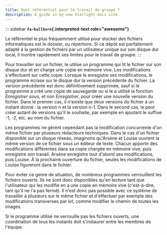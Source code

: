 ```yaml
---
title: Quel référentiel pour le travail de groupe ?
description: A guide in my new Starlight docs site.
---
```


::: sidebar
**`fa-bullhorn`{.interpreted-text role="awesome"}**

Le référentiel le plus fréquemment utilisé pour stocker des fichiers
informatiques est le dossier, ou répertoire. Si ce dépôt est
parfaitement adapté à la gestion de fichiers par un utilisateur unique
sur son disque dur local, il montre rapidement ses limites pour le
travail de groupe.
:::

Pour travailler sur un fichier, le utilise un programme qui lit le
fichier sur son disque dur et en charge une copie en mémoire vive. Les
modifications s\'effectuent sur cette copie. Lorsque le enregistre ses
modifications, le programme écrase sur le disque dur la version
précédente du fichier. La version précédente est donc définitivement
supprimée, sauf si le programme a créé une copie de sauvegarde ou si le
a utilisé la fonction *Enregistrer sous*, et non *Enregistrer*, pour
créer une nouvelle version du fichier. Dans le premier cas, il n\'existe
que deux versions du fichier à un instant donné : la version n et la
version n-1. Dans le second cas, le peut créer autant de versions qu\'il
le souhaite, par exemple en ajoutant le suffixe -1, -2, etc. au nom du
fichier.

Les programmes ne gèrent cependant pas la modification concurrente d\'un
même fichier par plusieurs rédacteurs techniques. Dans le cas d\'un
fichier disponible sur un disque réseau, imaginons qu\'Arsène et Louise
ouvrent la même version de ce fichier sous un éditeur de texte. Chacun
apporte des modifications différentes dans sa copie chargée en mémoire
vive, puis enregistre son travail. Arsène enregistre tout d\'abord ses
modifications, puis Louise. À la prochaine ouverture du fichier, seules
les modifications de Louise figureront dans le fichier.

Pour éviter ce genre de situation, de nombreux programmes verrouillent
les fichiers ouverts. Ils ne sont donc disponibles qu\'en lecture tant
que l\'utilisateur qui les modifie en a une copie en mémoire vive
(c\'est-à-dire, tant qu\'il ne l\'a pas fermé). Il n\'est donc pas
possible avec ce système de travailler à plusieurs sur le même fichier
et d\'effectuer par exemple des modifications transverses par lot, comme
modifier le chemin de toutes les images.

Si le programme utilisé ne verrouille pas les fichiers ouverts, une
coordination de tous les instants doit s\'instaurer entre les membres de
l\'équipe.
